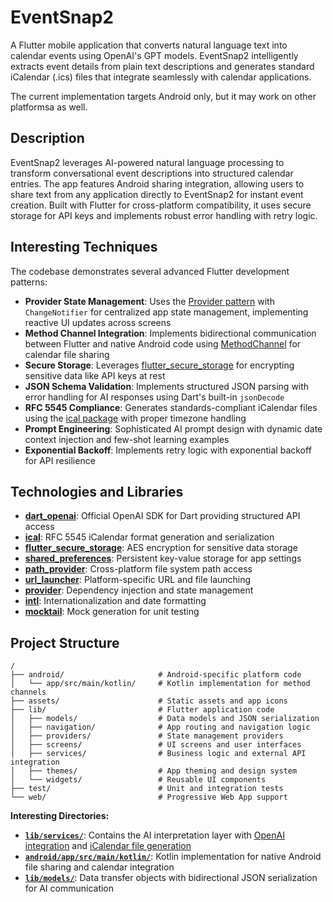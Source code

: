 # EventSnap2

A Flutter mobile application that converts natural language text into calendar events using OpenAI's GPT models. EventSnap2 intelligently extracts event details from plain text descriptions and generates standard iCalendar (.ics) files that integrate seamlessly with calendar applications.

The current implementation targets Android only, but it may work on other platformsa as well.

## Description

EventSnap2 leverages AI-powered natural language processing to transform conversational event descriptions into structured calendar entries. The app features Android sharing integration, allowing users to share text from any application directly to EventSnap2 for instant event creation. Built with Flutter for cross-platform compatibility, it uses secure storage for API keys and implements robust error handling with retry logic.

## Interesting Techniques

The codebase demonstrates several advanced Flutter development patterns:

- **Provider State Management**: Uses the [Provider pattern](https://pub.dev/packages/provider) with `ChangeNotifier` for centralized app state management, implementing reactive UI updates across screens
- **Method Channel Integration**: Implements bidirectional communication between Flutter and native Android code using [MethodChannel](https://docs.flutter.dev/platform-integration/platform-channels) for calendar file sharing
- **Secure Storage**: Leverages [flutter_secure_storage](https://pub.dev/packages/flutter_secure_storage) for encrypting sensitive data like API keys at rest
- **JSON Schema Validation**: Implements structured JSON parsing with error handling for AI responses using Dart's built-in `jsonDecode`
- **RFC 5545 Compliance**: Generates standards-compliant iCalendar files using the [ical package](https://pub.dev/packages/ical) with proper timezone handling
- **Prompt Engineering**: Sophisticated AI prompt design with dynamic date context injection and few-shot learning examples
- **Exponential Backoff**: Implements retry logic with exponential backoff for API resilience

## Technologies and Libraries

- **[dart_openai](https://pub.dev/packages/dart_openai)**: Official OpenAI SDK for Dart providing structured API access
- **[ical](https://pub.dev/packages/ical)**: RFC 5545 iCalendar format generation and serialization
- **[flutter_secure_storage](https://pub.dev/packages/flutter_secure_storage)**: AES encryption for sensitive data storage
- **[shared_preferences](https://pub.dev/packages/shared_preferences)**: Persistent key-value storage for app settings
- **[path_provider](https://pub.dev/packages/path_provider)**: Cross-platform file system path access
- **[url_launcher](https://pub.dev/packages/url_launcher)**: Platform-specific URL and file launching
- **[provider](https://pub.dev/packages/provider)**: Dependency injection and state management
- **[intl](https://pub.dev/packages/intl)**: Internationalization and date formatting
- **[mocktail](https://pub.dev/packages/mocktail)**: Mock generation for unit testing

## Project Structure

```
/
├── android/                     # Android-specific platform code
│   └── app/src/main/kotlin/     # Kotlin implementation for method channels
├── assets/                      # Static assets and app icons
├── lib/                         # Flutter application code
│   ├── models/                  # Data models and JSON serialization
│   ├── navigation/              # App routing and navigation logic
│   ├── providers/               # State management providers
│   ├── screens/                 # UI screens and user interfaces
│   ├── services/                # Business logic and external API integration
│   ├── themes/                  # App theming and design system
│   └── widgets/                 # Reusable UI components
├── test/                        # Unit and integration tests
└── web/                         # Progressive Web App support
```

**Interesting Directories:**

- **[`lib/services/`](lib/services/)**: Contains the AI interpretation layer with [OpenAI integration](lib/services/openai_calendar_event_interpreter.dart) and [iCalendar file generation](lib/services/icalendar_creator.dart)
- **[`android/app/src/main/kotlin/`](android/app/src/main/kotlin/)**: Kotlin implementation for native Android file sharing and calendar integration
- **[`lib/models/`](lib/models/)**: Data transfer objects with bidirectional JSON serialization for AI communication
